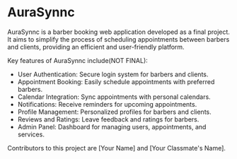 <h1>AuraSynnc</h1>

<p>AuraSynnc is a barber booking web application developed as a final project. It aims to simplify the process of scheduling appointments between barbers and clients, providing an efficient and user-friendly platform.</p>

<p>Key features of AuraSynnc include(NOT FINAL):</p>

<ul>
  <li>User Authentication: Secure login system for barbers and clients.</li>
  <li>Appointment Booking: Easily schedule appointments with preferred barbers.</li>
  <li>Calendar Integration: Sync appointments with personal calendars.</li>
  <li>Notifications: Receive reminders for upcoming appointments.</li>
  <li>Profile Management: Personalized profiles for barbers and clients.</li>
  <li>Reviews and Ratings: Leave feedback and ratings for barbers.</li>
  <li>Admin Panel: Dashboard for managing users, appointments, and services.</li>
</ul>

<p>Contributors to this project are [Your Name] and [Your Classmate's Name].</p>

